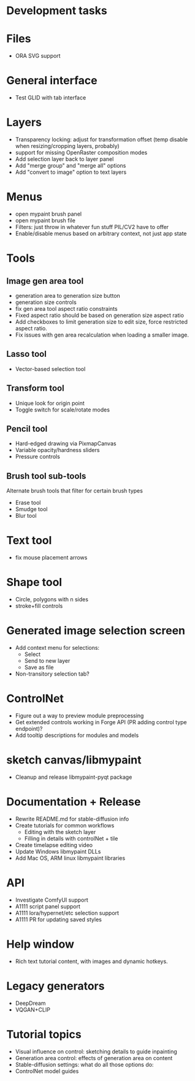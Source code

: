 # Development tasks

# Files
- ORA SVG support

# General interface
- Test GLID with tab interface

# Layers
- Transparency locking: adjust for transformation offset (temp disable when resizing/cropping layers, probably)
- support for missing OpenRaster composition modes
- Add selection layer back to layer panel
- Add "merge group" and "merge all" options
- Add "convert to image" option to text layers

# Menus
- open mypaint brush panel
- open mypaint brush file
- Filters: just throw in whatever fun stuff PIL/CV2 have to offer
- Enable/disable menus based on arbitrary context, not just app state


# Tools
## Image gen area tool
- generation area to generation size button
- generation size controls
- fix gen area tool aspect ratio constraints
- Fixed aspect ratio should be based on generation size aspect ratio
- Add checkboxes to limit generation size to edit size, force restricted aspect ratio.
- Fix issues with gen area recalculation when loading a smaller image.


## Lasso tool
- Vector-based selection tool

## Transform tool
- Unique look for origin point
- Toggle switch for scale/rotate modes

## Pencil tool
- Hard-edged drawing via PixmapCanvas
- Variable opacity/hardness sliders
- Pressure controls
  
## Brush tool sub-tools
Alternate brush tools that filter for certain brush types
- Erase tool
- Smudge tool
- Blur tool

# Text tool
- fix mouse placement arrows

# Shape tool
- Circle, polygons with n sides
- stroke+fill controls

# Generated image selection screen
- Add context menu for selections:
    * Select
    * Send to new layer
    * Save as file
- Non-transitory selection tab?

# ControlNet
- Figure out a way to preview module preprocessing
- Get extended controls working in Forge API (PR adding control type endpoint)?
- Add tooltip descriptions for modules and models

# sketch canvas/libmypaint
- Cleanup and release libmypaint-pyqt package

# Documentation + Release
- Rewrite README.md for stable-diffusion info
- Create tutorials for common workflows
    * Editing with the sketch layer
    * Filling in details with controlNet + tile
- Create timelapse editing video
- Update Windows libmypaint DLLs
- Add Mac OS, ARM linux libmypaint libraries

# API
- Investigate ComfyUI support
- A1111 script panel support
- A1111 lora/hypernet/etc selection support
- A1111 PR for updating saved styles

# Help window
- Rich text tutorial content, with images and dynamic hotkeys.

# Legacy generators
- DeepDream
- VQGAN+CLIP

# Tutorial topics
- Visual influence on control: sketching details to guide inpainting
- Generation area control: effects of generation area on content
- Stable-diffusion settings: what do all those options do:
- ControlNet model guides